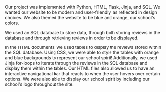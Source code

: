 Our project was implemented with Python, HTML, Flask, Jinja, and SQL. We wanted our website to be modern and user-friendly, as reflected in design choices. We also themed the website to be blue and orange, our school's colors. 

We used an SQL database to store data, through both storing reviews in the database and through retrieving reviews in order to be displayed. 

In the HTML documents, we used tables to display the reviews stored within the SQL database. Using CSS, we were able to style the tables with orange and blue backgrounds to represent our school spirit! Additionally, we used Jinja for-loops to iterate through the reviews in the SQL database and display them within the tables. Our HTML files also allowed us to have an interactive navigational bar that reacts to when the user hovers over certain options. We were also able to display our school spirit by including our school's logo throughout the site. 
